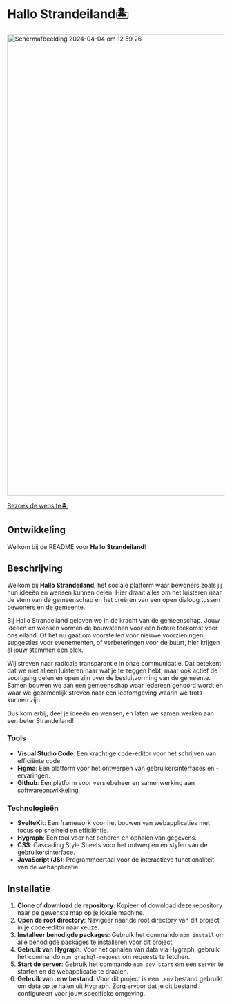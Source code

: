 # Hallo Strandeiland🏝
<img width="1069" alt="Schermafbeelding 2024-04-04 om 12 59 26" src="https://github.com/zenitba/FDNDStrandeiland/assets/112856019/353e06df-4415-462e-9b30-5ac251abc1ba">

[Bezoek de website🏝](https://fdnd-strandeiland.vercel.app/)
## Ontwikkeling
Welkom bij de README voor **Hallo Strandeiland**! 

## Beschrijving

Welkom bij **Hallo Strandeiland**, hét sociale platform waar bewoners zoals jij hun ideeën en wensen kunnen delen. Hier draait alles om het luisteren naar de stem van de gemeenschap en het creëren van een open dialoog tussen bewoners en de gemeente.

Bij Hallo Strandeiland geloven we in de kracht van de gemeenschap. Jouw ideeën en wensen vormen de bouwstenen voor een betere toekomst voor ons eiland. Of het nu gaat om voorstellen voor nieuwe voorzieningen, suggesties voor evenementen, of verbeteringen voor de buurt, hier krijgen al jouw stemmen een plek.

Wij streven naar radicale transparantie in onze communicatie. Dat betekent dat we niet alleen luisteren naar wat je te zeggen hebt, maar ook actief de voortgang delen en open zijn over de besluitvorming van de gemeente. Samen bouwen we aan een gemeenschap waar iedereen gehoord wordt en waar we gezamenlijk streven naar een leefomgeving waarin we trots kunnen zijn.

Dus kom erbij, deel je ideeën en wensen, en laten we samen werken aan een beter Strandeiland!

### Tools

- **Visual Studio Code**: Een krachtige code-editor voor het schrijven van efficiënte code.
- **Figma**: Een platform voor het ontwerpen van gebruikersinterfaces en -ervaringen.
- **Github**: Een platform voor versiebeheer en samenwerking aan softwareontwikkeling.

### Technologieën

- **SvelteKit**: Een framework voor het bouwen van webapplicaties met focus op snelheid en efficiëntie.
- **Hygraph**: Een tool voor het beheren en ophalen van gegevens.
- **CSS**: Cascading Style Sheets voor het ontwerpen en stylen van de gebruikersinterface.
- **JavaScript (JS)**: Programmeertaal voor de interactieve functionaliteit van de webapplicatie.

## Installatie

1. **Clone of download de repository**: Kopieer of download deze repository naar de gewenste map op je lokale machine.
2. **Open de root directory**: Navigeer naar de root directory van dit project in je code-editor naar keuze.
3. **Installeer benodigde packages**: Gebruik het commando `npm install` om alle benodigde packages te installeren voor dit project.
4. **Gebruik van Hygraph**: Voor het ophalen van data via Hygraph, gebruik het commando `npm graphql-request` om requests te fetchen.
5. **Start de server**: Gebruik het commando `npm dev start` om een server te starten en de webapplicatie te draaien.
6. **Gebruik van .env bestand**: Voor dit project is een `.env` bestand gebruikt om data op te halen uit Hygraph. Zorg ervoor dat je dit bestand configureert voor jouw specifieke omgeving.

